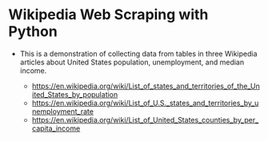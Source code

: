 # Wikipedia Web Scraping with Python
* This is a demonstration of collecting data from tables in three Wikipedia articles about United States population, unemployment, and median income. 

  * https://en.wikipedia.org/wiki/List_of_states_and_territories_of_the_United_States_by_population
  * https://en.wikipedia.org/wiki/List_of_U.S._states_and_territories_by_unemployment_rate
  * https://en.wikipedia.org/wiki/List_of_United_States_counties_by_per_capita_income
